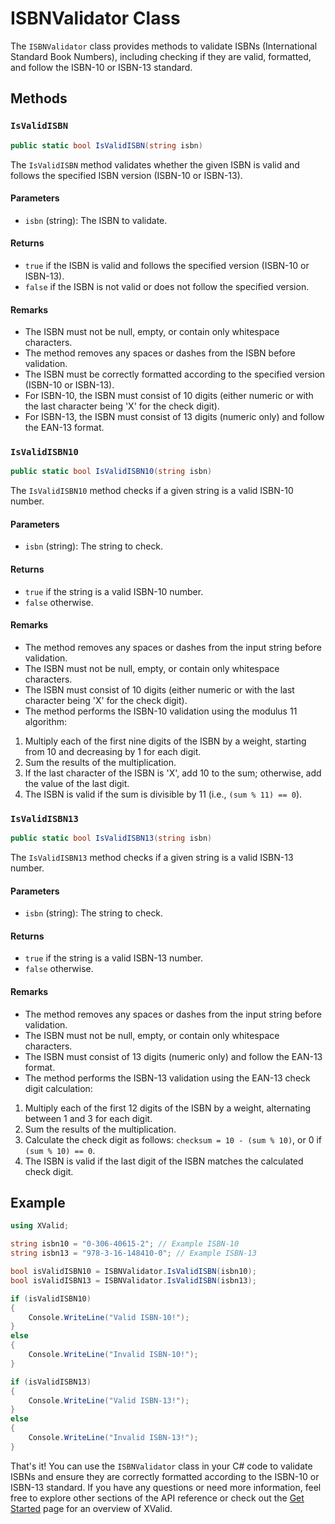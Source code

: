 # ISBNValidator Class

The `ISBNValidator` class provides methods to validate ISBNs (International Standard Book Numbers), including checking if they are valid, formatted, and follow the ISBN-10 or ISBN-13 standard.

## Methods

### `IsValidISBN`

```csharp
public static bool IsValidISBN(string isbn)
```

The `IsValidISBN` method validates whether the given ISBN is valid and follows the specified ISBN version (ISBN-10 or ISBN-13).

#### Parameters

- `isbn` (string): The ISBN to validate.

#### Returns

- `true` if the ISBN is valid and follows the specified version (ISBN-10 or ISBN-13).
- `false` if the ISBN is not valid or does not follow the specified version.

#### Remarks

- The ISBN must not be null, empty, or contain only whitespace characters.
- The method removes any spaces or dashes from the ISBN before validation.
- The ISBN must be correctly formatted according to the specified version (ISBN-10 or ISBN-13).
- For ISBN-10, the ISBN must consist of 10 digits (either numeric or with the last character being 'X' for the check digit).
- For ISBN-13, the ISBN must consist of 13 digits (numeric only) and follow the EAN-13 format.

### `IsValidISBN10`

```csharp
public static bool IsValidISBN10(string isbn)
```

The `IsValidISBN10` method checks if a given string is a valid ISBN-10 number.

#### Parameters

- `isbn` (string): The string to check.

#### Returns

- `true` if the string is a valid ISBN-10 number.
- `false` otherwise.

#### Remarks

- The method removes any spaces or dashes from the input string before validation.
- The ISBN must not be null, empty, or contain only whitespace characters.
- The ISBN must consist of 10 digits (either numeric or with the last character being 'X' for the check digit).
- The method performs the ISBN-10 validation using the modulus 11 algorithm:

1. Multiply each of the first nine digits of the ISBN by a weight, starting from 10 and decreasing by 1 for each digit.
2. Sum the results of the multiplication.
3. If the last character of the ISBN is 'X', add 10 to the sum; otherwise, add the value of the last digit.
4. The ISBN is valid if the sum is divisible by 11 (i.e., `(sum % 11) == 0`).

### `IsValidISBN13`

```csharp
public static bool IsValidISBN13(string isbn)
```

The `IsValidISBN13` method checks if a given string is a valid ISBN-13 number.

#### Parameters

- `isbn` (string): The string to check.

#### Returns

- `true` if the string is a valid ISBN-13 number.
- `false` otherwise.

#### Remarks

- The method removes any spaces or dashes from the input string before validation.
- The ISBN must not be null, empty, or contain only whitespace characters.
- The ISBN must consist of 13 digits (numeric only) and follow the EAN-13 format.
- The method performs the ISBN-13 validation using the EAN-13 check digit calculation:

1. Multiply each of the first 12 digits of the ISBN by a weight, alternating between 1 and 3 for each digit.
2. Sum the results of the multiplication.
3. Calculate the check digit as follows: `checksum = 10 - (sum % 10)`, or 0 if `(sum % 10) == 0`.
4. The ISBN is valid if the last digit of the ISBN matches the calculated check digit.

## Example

```csharp
using XValid;

string isbn10 = "0-306-40615-2"; // Example ISBN-10
string isbn13 = "978-3-16-148410-0"; // Example ISBN-13

bool isValidISBN10 = ISBNValidator.IsValidISBN(isbn10);
bool isValidISBN13 = ISBNValidator.IsValidISBN(isbn13);

if (isValidISBN10)
{
    Console.WriteLine("Valid ISBN-10!");
}
else
{
    Console.WriteLine("Invalid ISBN-10!");
}

if (isValidISBN13)
{
    Console.WriteLine("Valid ISBN-13!");
}
else
{
    Console.WriteLine("Invalid ISBN-13!");
}
```

That's it! You can use the `ISBNValidator` class in your C# code to validate ISBNs and ensure they are correctly formatted according to the ISBN-10 or ISBN-13 standard. If you have any questions or need more information, feel free to explore other sections of the API reference or check out the [Get Started](/get-started) page for an overview of XValid.
